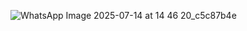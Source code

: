 ![WhatsApp Image 2025-07-14 at 14 46 20_c5c87b4e](https://github.com/user-attachments/assets/9766cf93-9be4-410a-8155-2f25f66379a2)
